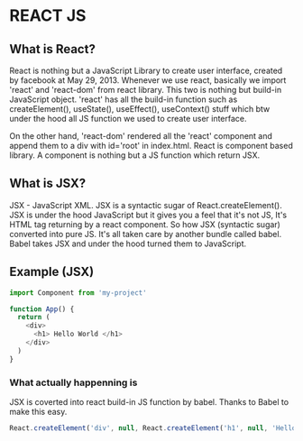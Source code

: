
# REACT JS




## What is React?

React is nothing but a JavaScript Library to create user interface, created by facebook  at May 29, 2013. Whenever we use react, basically we import 'react' and 'react-dom' from react library. This two is nothing but build-in JavaScript object. 'react' has all the build-in function such as createElement(), useState(), useEffect(), useContext() stuff which btw under the hood all JS function we used to create user interface. 

On the other hand, 'react-dom' rendered all the 'react' component and append them to a div with id='root' in index.html. React is component based library. A component is nothing but a JS function which return JSX. 


## What is JSX?

JSX - JavaScript XML. JSX is a syntactic sugar of React.createElement(). JSX is under the hood JavaScript but it gives you a feel that it's not JS, It's HTML tag returning by a react component. So how JSX (syntactic sugar) converted into pure JS. It's all taken care by another bundle called babel. Babel takes JSX and under the hood turned them to JavaScript. 




## Example (JSX)

```javascript
import Component from 'my-project'

function App() {
  return (
    <div>
      <h1> Hello World </h1> 
    </div>
  )
}

```


### What actually happenning  is
JSX is coverted into react build-in JS function by babel. Thanks to Babel to make this easy. 

```javascript
React.createElement('div', null, React.createElement('h1', null, 'Hello World'));

```
